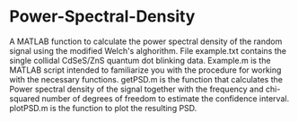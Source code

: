 # Power-Spectral-Density
A MATLAB function to calculate the power spectral density of the random signal using the modified Welch's alghorithm.
File example.txt contains the single collidal CdSeS/ZnS quantum dot blinking data. Example.m is the MATLAB script intended to familiarize you with the procedure for working with the necessary functions.
getPSD.m is the function that calculates the Power spectral density of the signal together with the frequency and chi-squared number of degrees of freedom to estimate the confidence interval.
plotPSD.m is the function to plot the resulting PSD.
